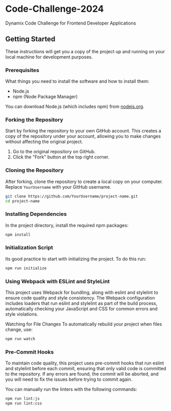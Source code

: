 # Code-Challenge-2024
Dynamix Code Challenge for Frontend Developer Applications

## Getting Started

These instructions will get you a copy of the project up and running on your local machine for development purposes.

### Prerequisites

What things you need to install the software and how to install them:

- Node.js
- npm (Node Package Manager)

You can download Node.js (which includes npm) from [nodejs.org](https://nodejs.org/).

### Forking the Repository

Start by forking the repository to your own GitHub account. This creates a copy of the repository under your account, allowing you to make changes without affecting the original project.

1. Go to the original repository on GitHub.
2. Click the "Fork" button at the top right corner.

### Cloning the Repository

After forking, clone the repository to create a local copy on your computer. Replace `YourUsername` with your GitHub username.

```bash
git clone https://github.com/YourUsername/project-name.git
cd project-name
```

### Installing Dependencies

In the project directory, install the required npm packages:

```bash
npm install
```
### Initialization Script

Its good practice to start with initializing the project. To do this run:

```bash
npm run initialize
```

### Using Webpack with ESLint and StyleLint

This project uses Webpack for bundling, along with eslint and stylelint to ensure code quality and style consistency. The Webpack configuration includes loaders that run eslint and stylelint as part of the build process, automatically checking your JavaScript and CSS for common errors and style violations.

Watching for File Changes
To automatically rebuild your project when files change, use:

```bash
npm run watch
```

### Pre-Commit Hooks
To maintain code quality, this project uses pre-commit hooks that run eslint and stylelint before each commit, ensuring that only valid code is committed to the repository. If any errors are found, the commit will be aborted, and you will need to fix the issues before trying to commit again.

You can manually run the linters with the following commands:

```bash
npm run lint:js
npm run lint:css
```